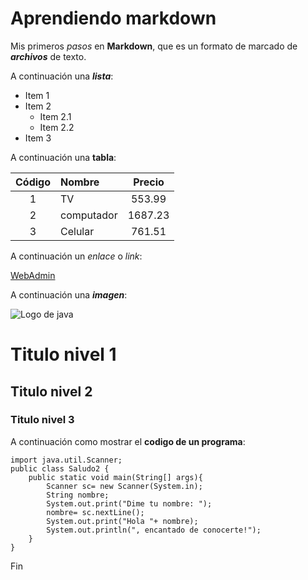 # Aprendiendo markdown

Mis primeros *pasos* en **Markdown**, que es un formato de marcado de ***archivos*** de texto.

A continuación una ___lista___:

* Item 1
* Item 2
    * Item 2.1
    * Item 2.2
* Item 3

A continuación una __tabla__:

| Código | Nombre | Precio |
|:-:|:-|:-:|
| 1 | TV | 553.99 |
| 2 | computador | 1687.23 |
| 3 | Celular | 761.51 |

A continuación un _enlace_ o *link*:

[WebAdmin](http://localhost:22352/dashboard.html)

A continuación una ___imagen___:

![Logo de java](https://www.google.com/url?sa=i&url=https%3A%2F%2Flogosear.ch%2Flogos%2Fjava%2Findex.html&psig=AOvVaw02YUxsFDeV-XelWVaSueme&ust=1761353576280000&source=images&cd=vfe&opi=89978449&ved=0CBUQjRxqFwoTCNCAvP3Ou5ADFQAAAAAdAAAAABAK)

# Titulo nivel 1
## Titulo nivel 2
### Titulo nivel 3

A continuación como mostrar el **codigo de un programa**:

    import java.util.Scanner;
    public class Saludo2 {
	    public static void main(String[] args){
		    Scanner sc= new Scanner(System.in);
		    String nombre;
		    System.out.print("Dime tu nombre: ");
		    nombre= sc.nextLine();
		    System.out.print("Hola "+ nombre);
		    System.out.println(", encantado de conocerte!");
	    }
    }

Fin